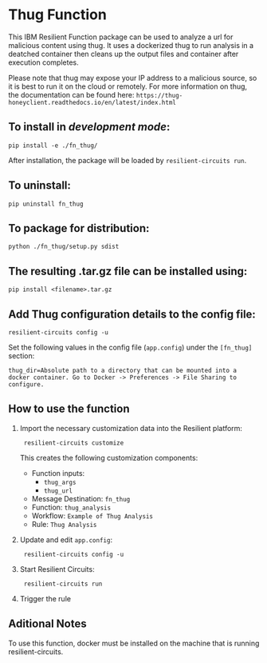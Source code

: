 # Thug Function

This IBM Resilient Function package can be used to analyze a url for malicious content using thug. It uses a dockerized thug to run analysis in a deatched container then cleans up the output files and container after execution completes.

Please note that thug may expose your IP address to a malicious source, so it is best to run it on the cloud or remotely.
For more information on thug, the documentation can be found here: 
`https://thug-honeyclient.readthedocs.io/en/latest/index.html`

## To install in *development mode*:

    pip install -e ./fn_thug/

After installation, the package will be loaded by `resilient-circuits run`.

## To uninstall:

    pip uninstall fn_thug

## To package for distribution:

    python ./fn_thug/setup.py sdist

## The resulting .tar.gz file can be installed using:

    pip install <filename>.tar.gz

## Add Thug configuration details to the config file:
    
    resilient-circuits config -u
    
Set the following values in the config file (`app.config`) under the `[fn_thug]` section:

```
thug_dir=Absolute path to a directory that can be mounted into a docker container. Go to Docker -> Preferences -> File Sharing to configure.
```

## How to use the function

1. Import the necessary customization data into the Resilient platform:
                
        resilient-circuits customize
                
    This creates the following customization components:
    * Function inputs: 
        *   `thug_args`
        *   `thug_url`
    * Message Destination: `fn_thug`
    * Function: `thug_analysis`
    * Workflow: `Example of Thug Analysis`
    * Rule: `Thug Analysis`
          
2. Update and edit `app.config`:
                
        resilient-circuits config -u
                
3. Start Resilient Circuits:

        resilient-circuits run

4. Trigger the rule

## Aditional Notes

To use this function, docker must be installed on the machine that is running resilient-circuits.
